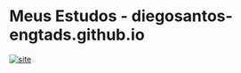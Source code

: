 # Meus Estudos - diegosantos-engtads.github.io

[![site](https://img.shields.io/website?label=Site_Cordel_Moderno_clique_aqui&style=for-the-badge&url=https://https://diegosantos-engtads.github.io/01-estudos-html-css/03-site-cordel/index.html)](https://diegosantos-engtads.github.io/01-estudos-html-css/03-site-cordel/index.html)
